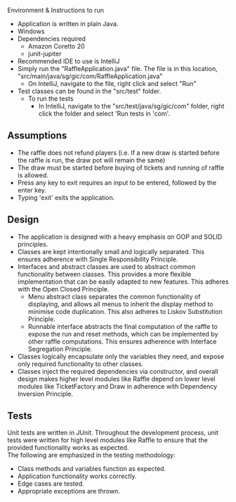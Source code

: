 Environment & Instructions to run
- Application is written in plain Java.
- Windows
- Dependencies required
    - Amazon Coretto 20
    - junit-jupiter
- Recommended IDE to use is IntelliJ
- Simply run the "RaffleApplication.java" file. The file is in this location, "src/main/java/sg/gic/com/RaffleApplication.java"
    - On IntelliJ, navigate to the file, right click and select "Run"
- Test classes can be found in the "src/test" folder.
    - To run the tests
        - In IntelliJ, navigate to the "src/test/java/sg/gic/com" folder, right click the folder and select 'Run tests in 'com'.

Assumptions
- 
- The raffle does not refund players (i.e. If a new draw is started before the raffle is run, the draw pot will remain the same)
- The draw must be started before buying of tickets and running of raffle is allowed.
- Press any key to exit requires an input to be entered, followed by the enter key. 
- Typing 'exit' exits the application.

Design
-
- The application is designed with a heavy emphasis on OOP and SOLID principles.
- Classes are kept intentionally small and logically separated. This ensures adherence with Single Responsibility Principle.
- Interfaces and abstract classes are used to abstract common functionality between classes. This provides a more flexible implementation that can be easily adapted to new features. This adheres with the Open Closed Principle.
  - Menu abstract class separates the common functionality of displaying, and allows all menus to inherit the display method to minimise code duplication. This also adheres to Liskov Substitution Principle.
  - Runnable interface abstracts the final computation of the raffle to expose the run and reset methods, which can be implemented by other raffle computations. This ensures adherence with Interface Segregation Principle.
- Classes logically encapsulate only the variables they need, and expose only required functionality to other classes.
- Classes inject the required dependencies via constructor, and overall design makes higher level modules like Raffle depend on lower level modules like TicketFactory and Draw in adherence with Dependency Inversion Principle.

Tests
-
Unit tests are written in JUnit. Throughout the development process, unit tests were written for high level modules like Raffle to ensure that the provided functionality works as expected.                               
The following are emphasized in the testing methodology:
- Class methods and variables function as expected.
- Application functionality works correctly.
- Edge cases are tested.
- Appropriate exceptions are thrown.
